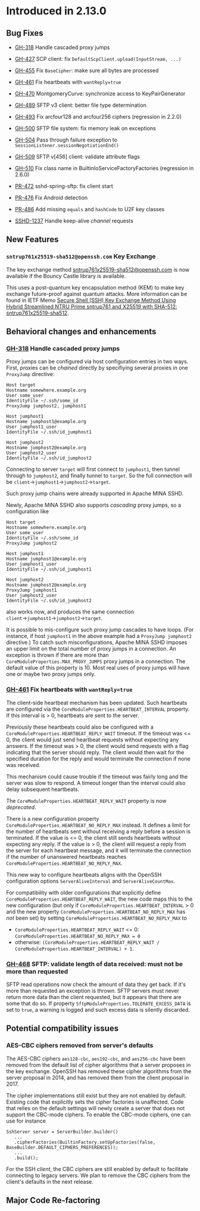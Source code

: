 # Introduced in 2.13.0

## Bug Fixes

* [GH-318](https://github.com/apache/mina-sshd/issues/318) Handle cascaded proxy jumps
* [GH-427](https://github.com/apache/mina-sshd/issues/427) SCP client: fix `DefaultScpClient.upload(InputStream, ...)`
* [GH-455](https://github.com/apache/mina-sshd/issues/455) Fix `BaseCipher`: make sure all bytes are processed
* [GH-461](https://github.com/apache/mina-sshd/issues/461) Fix heartbeats with `wantReply=true`
* [GH-470](https://github.com/apache/mina-sshd/issues/470) MontgomeryCurve: synchronize access to KeyPairGenerator
* [GH-489](https://github.com/apache/mina-sshd/issues/489) SFTP v3 client: better file type determination
* [GH-493](https://github.com/apache/mina-sshd/issues/493) Fix arcfour128 and arcfour256 ciphers (regression in 2.2.0)
* [GH-500](https://github.com/apache/mina-sshd/issues/500) SFTP file system: fix memory leak on exceptions
* [GH-504](https://github.com/apache/mina-sshd/issues/504) Pass through failure exception to `SessionListener.sessionNegotiationEnd()`
* [GH-509](https://github.com/apache/mina-sshd/issues/509) SFTP v[456] client: validate attribute flags
* [GH-510](https://github.com/apache/mina-sshd/issues/510) Fix class name in BuiltinIoServiceFactoryFactories (regression in 2.6.0)

* [PR-472](https://github.com/apache/mina-sshd/pull/472) sshd-spring-sftp: fix client start
* [PR-476](https://github.com/apache/mina-sshd/pull/476) Fix Android detection
* [PR-486](https://github.com/apache/mina-sshd/pull/486) Add missing `equals` and `hashCode` to U2F key classes


* [SSHD-1237](https://issues.apache.org/jira/browse/SSHD-1237) Handle keep-alive _channel_ requests

## New Features

### `sntrup761x25519-sha512@openssh.com` Key Exchange

The key exchange method sntrup761x25519-sha512@openssh.com is now available if the Bouncy Castle library is available.

This uses a post-quantum key encapsulation method (KEM) to make key exchange future-proof against quantum attacks.
More information can be found in IETF Memo [Secure Shell (SSH) Key Exchange Method Using Hybrid Streamlined NTRU Prime sntrup761 and X25519 with SHA-512: sntrup761x25519-sha512](https://www.ietf.org/archive/id/draft-josefsson-ntruprime-ssh-02.html).


## Behavioral changes and enhancements

### [GH-318](https://github.com/apache/mina-sshd/issues/318) Handle cascaded proxy jumps

Proxy jumps can be configured via host configuration entries in two ways. First, proxies can be _chained_
directly by specifiying several proxies in one `ProxyJump` directive:

```
Host target
Hostname somewhere.example.org
User some_user
IdentityFile ~/.ssh/some_id
ProxyJump jumphost2, jumphost1

Host jumphost1
Hostname jumphost1@example.org
User jumphost1_user
IdentityFile ~/.ssh/id_jumphost1

Host jumphost2
Hostname jumphost2@example.org
User jumphost2_user
IdentityFile ~/.ssh/id_jumphost2
```

Connecting to server `target` will first connect to `jumphost1`, then tunnel through to `jumphost2`, and finally
tunnel to `target`. So the full connection will be `client`&rarr;`jumphost1`&rarr;`jumphost2`&rarr;`target`.

Such proxy jump chains were already supported in Apache MINA SSHD.

Newly, Apache MINA SSHD also supports _cascading_ proxy jumps, so a configuration like

```
Host target
Hostname somewhere.example.org
User some_user
IdentityFile ~/.ssh/some_id
ProxyJump jumphost2

Host jumphost1
Hostname jumphost1@example.org
User jumphost1_user
IdentityFile ~/.ssh/id_jumphost1

Host jumphost2
Hostname jumphost2@example.org
ProxyJump jumphost1
User jumphost2_user
IdentityFile ~/.ssh/id_jumphost2
```

also works now, and produces the same connection `client`&rarr;`jumphost1`&rarr;`jumphost2`&rarr;`target`.

It is possible to mis-configure such proxy jump cascades to have loops. (For instance, if host `jumphost1` in
the above example had a `ProxyJump jumphost2` directive.) To catch such misconfigurations, Apache MINA SSHD
imposes an upper limit on the total number of proxy jumps in a connection. An exception is thrown if there
are more than `CoreModuleProperties.MAX_PROXY_JUMPS` proxy jumps in a connection. The default value of this
property is 10. Most real uses of proxy jumps will have one or maybe two proxy jumps only.

### [GH-461](https://github.com/apache/mina-sshd/issues/461) Fix heartbeats with `wantReply=true`

The client-side heartbeat mechanism has been updated. Such heartbeats are configured via the
`CoreModuleProperties.HEARTBEAT_INTERVAL` property. If this interval is > 0, heartbeats are sent to
the server.

Previously these heartbeats could also be configured with a `CoreModuleProperties.HEARTBEAT_REPLY_WAIT`
timeout. If the timeout was <= 0, the client would just send heartbeat requests without expecting any
answers. If the timeout was > 0, the client would send requests with a flag indicating that the server
should reply. The client would then wait for the specified duration for the reply and would terminate
the connection if none was received.

This mechanism could cause trouble if the timeout was fairly long and the server was slow to respond.
A timeout longer than the interval could also delay subsequent heartbeats.

The `CoreModuleProperties.HEARTBEAT_REPLY_WAIT` property is now _deprecated_.

There is a new configuration property `CoreModuleProperties.HEARTBEAT_NO_REPLY_MAX` instead. It defines a
limit for the number of heartbeats sent without receiving a reply before a session is terminated. If
the value is <= 0, the client still sends heartbeats without expecting any reply. If the value is > 0,
the client will request a reply from the server for each heartbeat message, and it will
terminate the connection if the number of unanswered heartbeats reaches
`CoreModuleProperties.HEARTBEAT_NO_REPLY_MAX`.

This new way to configure heartbeats aligns with the OpenSSH configuration options
`ServerAliveInterval` and `ServerAliveCountMax`.

For compatibility with older configurations that explicitly define `CoreModuleProperties.HEARTBEAT_REPLY_WAIT`,
the new code maps this to the new configuration (but only if `CoreModuleProperties.HEARTBEAT_INTERVAL` > 0
and the new property `CoreModuleProperties.HEARTBEAT_NO_REPLY_MAX` has _not_ been set) by setting
`CoreModuleProperties.HEARTBEAT_NO_REPLY_MAX` to
* `CoreModuleProperties.HEARTBEAT_REPLY_WAIT` <= 0: `CoreModuleProperties.HEARTBEAT_NO_REPLY_MAX = 0`
* otherwise: `(CoreModuleProperties.HEARTBEAT_REPLY_WAIT / CoreModuleProperties.HEARTBEAT_INTERVAL) + 1`.

### [GH-468](https://github.com/apache/mina-sshd/issues/468) SFTP: validate length of data received: must not be more than requested

SFTP read operations now check the amount of data they get back. If it's more than
requested an exception is thrown. SFTP servers must never return more data than the
client requested, but it appears that there are some that do so. If property
`SftpModuleProperties.TOLERATE_EXCESS_DATA` is set to `true`, a warning is logged and
such excess data is silently discarded.

## Potential compatibility issues

### AES-CBC ciphers removed from server's defaults

The AES-CBC ciphers `aes128-cbc`, `aes192-cbc`, and `aes256-cbc` have been removed from the default
list of cipher algorithms that a server proposes in the key exchange. OpenSSH has removed these
cipher algorithms from the server proposal in 2014, and has removed them from the client proposal
in 2017.

The cipher implementations still exist but they are not enabled by default. Existing code that
explicitly sets the cipher factories is unaffected. Code that relies on the default settings
will newly create a server that does not support the CBC-mode ciphers. To enable the CBC-mode
ciphers, one can use for instance

```
SshServer server = ServerBuilder.builder()
   ...
   .cipherFactories(BuiltinFactory.setUpFactories(false, BaseBuilder.DEFAULT_CIPHERS_PREFERENCES));
   ...
   .build();
```

For the SSH _client_, the CBC ciphers are still enabled by default to facilitate connecting to
legacy servers. We plan to remove the CBC ciphers from the client's defaults in the next release.

## Major Code Re-factoring

